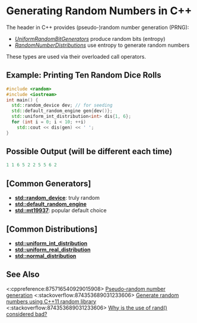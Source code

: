 # Generating Random Numbers in C++

The [<random>](https://en.cppreference.com/w/cpp/header/random)
header in C++ provides (pseudo-)random number generation (PRNG):
- *[UniformRandomBitGenerators](https://en.cppreference.com/w/cpp/named_req/UniformRandomBitGenerators)*
produce random bits (entropy)
- *[RandomNumberDistributions](https://en.cppreference.com/w/cpp/named_req/RandomNumberDistribution)*
use entropy to generate random numbers

These types are used via their overloaded call operators.
## Example: Printing Ten Random Dice Rolls
```cpp
#include <random>
#include <iostream>
int main() {
  std::random_device dev; // for seeding
  std::default_random_engine gen{dev()};
  std::uniform_int_distribution<int> dis{1, 6};
  for (int i = 0; i < 10; ++i)
    std::cout << dis(gen) << ' ';
}
```
## Possible Output (will be different each time)
```cpp
1 1 6 5 2 2 5 5 6 2
```

## [Common Generators]
- **[std::random_device](https://en.cppreference.com/w/cpp/numeric/random/random_device)**:
truly random
- **[std::default_random_engine](https://timsong-cpp.github.io/cppwp/n4868/rand.predef#lib:default_random_engine)**
- **[std::mt19937](https://timsong-cpp.github.io/cppwp/n4868/rand.predef#lib:mt19937)**:
popular default choice

## [Common Distributions]
- **[std::uniform_int_distribution](https://en.cppreference.com/w/cpp/numeric/random/uniform_int_distribution)**
- **[std::uniform_real_distribution](https://en.cppreference.com/w/cpp/numeric/random/uniform_real_distribution)**
- **[std::normal_distribution](https://en.cppreference.com/w/cpp/numeric/random/normal_distribution)**

## See Also
<:cppreference:875716540929015908>
[Pseudo-random number generation](https://en.cppreference.com/w/cpp/numeric/random)
<:stackoverflow:874353689031233606>
[Generate random numbers using C++11 random library](https://stackoverflow.com/q/19665818/5740428)
<:stackoverflow:874353689031233606>
[Why is the use of rand() considered bad?](https://stackoverflow.com/q/52869166/5740428)